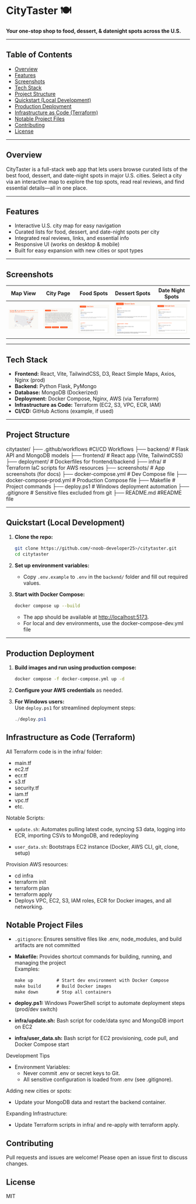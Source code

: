 # CityTaster 🍽️

**Your one-stop shop to food, dessert, & datenight spots across the U.S.**

---

## Table of Contents
- [Overview](#overview)
- [Features](#features)
- [Screenshots](#screenshots)
- [Tech Stack](#tech-stack)
- [Project Structure](#project-structure)
- [Quickstart (Local Development)](#quickstart-local-development)
- [Production Deployment](#production-deployment)
- [Infrastructure as Code (Terraform)](#infrastructure-as-code-terraform)
- [Notable Project Files](#notable-project-files)
- [Contributing](#contributing)
- [License](#license)

---

## Overview

CityTaster is a full-stack web app that lets users browse curated lists of the best food, dessert, and date-night spots in major U.S. cities. Select a city via an interactive map to explore the top spots, read real reviews, and find essential details—all in one place.

---

## Features

- Interactive U.S. city map for easy navigation
- Curated lists for food, dessert, and date-night spots per city
- Integrated real reviews, links, and essential info
- Responsive UI (works on desktop & mobile)
- Built for easy expansion with new cities or spot types

---

## Screenshots

| Map View                   | City Page            | Food Spots            | Dessert Spots          | Date Night Spots        |
|----------------------------|----------------------|-----------------------|------------------------|------------------------|
| ![Map](screenshots/citytaster-map.png) | ![City](screenshots/citytaster-citypage.png) | ![Food](screenshots/citytaster-foodpage.png) | ![Dessert](screenshots/citytaster-dessertpage.png) | ![DateNight](screenshots/citytaster-datenightpage.png) |

---

## Tech Stack

- **Frontend:** React, Vite, TailwindCSS, D3, React Simple Maps, Axios, Nginx (prod)
- **Backend:** Python Flask, PyMongo
- **Database:** MongoDB (Dockerized)
- **Deployment:** Docker Compose, Nginx, AWS (via Terraform)
- **Infrastructure as Code:** Terraform (EC2, S3, VPC, ECR, IAM)
- **CI/CD:** GitHub Actions (example, if used)

---

## Project Structure

citytaster/
├── .github/workflows #CI/CD Workflows
├── backend/ # Flask API and MongoDB models
├── frontend/ # React app (Vite, TailwindCSS)
├── deployment/ # Dockerfiles for frontend/backend
├── infra/ # Terraform IaC scripts for AWS resources
├── screenshots/ # App screenshots (for docs)
├── docker-compose.yml # Dev Compose file
├── docker-compose-prod.yml # Production Compose file
├── Makefile # Project commands
├── deploy.ps1  # Windows deployment automation
├── .gitignore  # Sensitive files excluded from git
├── README.md #README file


---

## Quickstart (Local Development)

1. **Clone the repo:**
    ```bash
    git clone https://github.com/<noob-developer25>/citytaster.git
    cd citytaster
    ```

2. **Set up environment variables:**
    - Copy `.env.example` to `.env` in the `backend/` folder and fill out required values.

3. **Start with Docker Compose:**
    ```bash
    docker compose up --build 
    ```
    - The app should be available at [http://localhost:5173](http://localhost:5173).
    - For local and dev environments, use the docker-compose-dev.yml file

---

## Production Deployment

1. **Build images and run using production compose:**
    ```bash
    docker compose -f docker-compose.yml up -d
    ```

2. **Configure your AWS credentials** as needed.

3. **For Windows users:**  
   Use `deploy.ps1` for streamlined deployment steps:
   ```powershell
   ./deploy.ps1

## Infrastructure as Code (Terraform)
All Terraform code is in the infra/ folder:

- main.tf
- ec2.tf 
- ecr.tf
- s3.tf
- security.tf
- iam.tf
- vpc.tf 
- etc.

Notable Scripts: 
- `update.sh`: Automates pulling latest code, syncing S3 data, logging into ECR, importing CSVs to MongoDB, and redeploying 

- `user_data.sh`: Bootstraps EC2 instance (Docker, AWS CLI, git, clone, setup)

Provision AWS resources:
- cd infra
- terraform init
- terraform plan
- terraform apply
- Deploys VPC, EC2, S3, IAM roles, ECR for Docker images, and all networking.

## Notable Project Files
- `.gitignore`: Ensures sensitive files like .env, node_modules, and build artifacts are not committed
- **Makefile:** Provides shortcut commands for building, running, and managing the project  
  Examples:
    ```
    make up         # Start dev environment with Docker Compose
    make build      # Build Docker images
    make down       # Stop all containers
    ```

- **deploy.ps1:** Windows PowerShell script to automate deployment steps (prod/dev switch)
- **infra/update.sh:** Bash script for code/data sync and MongoDB import on EC2
- **infra/user_data.sh:** Bash script for EC2 provisioning, code pull, and Docker Compose start


Development Tips
- Environment Variables:
    - Never commit .env or secret keys to Git.
    - All sensitive configuration is loaded from .env (see .gitignore).

Adding new cities or spots:
- Update your MongoDB data and restart the backend container.

Expanding Infrastructure:
- Update Terraform scripts in infra/ and re-apply with terraform apply.

## Contributing
Pull requests and issues are welcome! Please open an issue first to discuss changes.

## License
MIT
